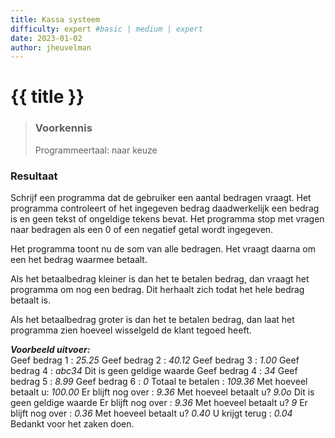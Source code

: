 ```yaml
---
title: Kassa systeem
difficulty: expert #basic | medium | expert
date: 2023-01-02
author: jheuvelman
---
```




# {{ title }}

> ### Voorkennis
> Programmeertaal: naar keuze

### Resultaat
Schrijf een programma dat de gebruiker een aantal bedragen vraagt. Het
programma controleert of het ingegeven bedrag daadwerkelijk een bedrag
is en geen tekst of ongeldige tekens bevat. Het programma stop met
vragen naar bedragen als een 0 of een negatief getal wordt ingegeven.

Het programma toont nu de som van alle bedragen. Het vraagt daarna om
een het bedrag waarmee betaalt.

Als het betaalbedrag kleiner is dan het te betalen bedrag, dan vraagt
het programma om nog een bedrag. Dit herhaalt zich todat het hele bedrag
betaalt is.

Als het betaalbedrag groter is dan het te betalen bedrag, dan laat het
programma zien hoeveel wisselgeld de klant tegoed heeft.

***Voorbeeld uitvoer:***  
Geef bedrag 1 : *25.25* Geef bedrag 2 : *40.12* Geef bedrag 3 : *1.00*
Geef bedrag 4 : *abc34* Dit is geen geldige waarde Geef bedrag 4 : *34*
Geef bedrag 5 : *8.99* Geef bedrag 6 : *0* Totaal te betalen : *109.36*
Met hoeveel betaalt u: *100.00* Er blijft nog over : *9.36* Met hoeveel
betaalt u? *9.0o* Dit is geen geldige waarde Er blijft nog over : *9.36*
Met hoeveel betaalt u? *9* Er blijft nog over : *0.36* Met hoeveel
betaalt u? *0.40* U krijgt terug : *0.04* Bedankt voor het zaken doen.

